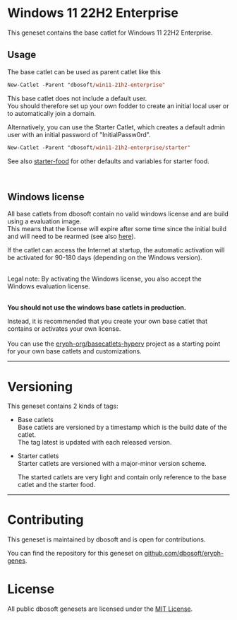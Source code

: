 
# Windows 11 22H2 Enterprise

This geneset contains the base catlet for Windows 11 22H2 Enterprise.

## Usage

The base catlet can be used as parent catlet like this

``` ps
New-Catlet -Parent "dbosoft/win11-21h2-enterprise"
```

This base catlet does not include a default user.  
You should therefore set up your own fodder to create an initial local user or to automatically join a domain.  

Alternatively, you can use the Starter Catlet, which creates a default admin user with an initial password of "InitialPassw0rd".


``` ps
New-Catlet -Parent "dbosoft/win11-21h2-enterprise/starter"
```


See also [starter-food](/b/dbosoft/starter-food) for other defaults and variables for starter food. 
  
&nbsp; 

## Windows license

All base catlets from dbosoft contain no valid windows license and are build using a evaluation image.  
This means that the license will expire after some time since the initial build and will need to be rearmed (see also [here](https://sid-500.com/2017/08/08/windows-server-2016-evaluation-how-to-extend-the-trial-period/)).

If the catlet can access the Internet at startup, the automatic activation will be activated for 90-180 days (depending on the Windows version).  
  
&nbsp;  
Legal note: By activating the Windows license, you also accept the Windows evaluation license.   
&nbsp;  
  
**You should not use the windows base catlets in production.**
&nbsp;  

Instead, it is recommended that you create your own base catlet that contains or activates your own license.  
&nbsp;  
You can use the [eryph-org/basecatlets-hyperv](https://github.com/eryph-org/basecatlets-hyperv) project as a starting point for your own base catlets and customizations. 



----

# Versioning

This geneset contains 2 kinds of tags:

- Base catlets  
  Base catlets are versioned by a timestamp which is the build date of the catlet.  
  The tag latest is updated with each released version. 

- Starter catlets  
  Starter catlets are versioned with a major-minor version scheme.

  The started catlets are very light and contain only reference to the base catlet and the starter food.



----

# Contributing

This geneset is maintained by dbosoft and is open for contributions.  

You can find the repository for this geneset on [github.com/dbosoft/eryph-genes](https://github.com/dbosoft/eryph-genes).  

  

# License

All public dbosoft genesets are licensed under the [MIT License](https://opensource.org/licenses/MIT).

